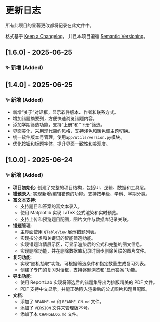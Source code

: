 # 更新日志

所有此项目的显著更改都将记录在此文件中。

格式基于 [Keep a Changelog](https://keepachangelog.com/en/1.0.0/)，
并且本项目遵循 [Semantic Versioning](https://semver.org/spec/v2.0.0.html)。

## [1.6.0] - 2025-06-25

### ✨ 新增 (Added)



## [1.4.0] - 2025-06-25

### ✨ 新增 (Added)

- 新增“关于”对话框，显示软件版本、作者和联系方式。
- 增加错题摘要列，方便快速浏览错题内容。
- 添加学期筛选功能，支持“上册”和“下册”筛选。
- 界面美化，采用现代简约风格，支持浅色和暖色调主题切换。
- 统一软件版本号管理，使用`app/utils/version.py`模块。
- 优化按钮和标题字体，提升界面一致性和美观度。
## [1.0.0] - 2025-06-24

### ✨ 新增 (Added)

- **项目初始化**: 创建了完整的项目结构，包括UI、逻辑、数据和工具层。
- **错题录入**: 实现新增/编辑错题的功能，支持按年级、学科、学期分类。
- **富文本支持**:
    - 支持题目和答案的富文本录入。
    - 使用 Matplotlib 实现 LaTeX 公式渲染和实时预览。
    - 支持上传和预览题目配图，图片文件与数据库记录关联。
- **错题管理**:
    - 主界面使用 `QTableView` 展示错题列表。
    - 实现按分类和关键词的智能筛选功能。
    - 实现错题详情展示区，可显示渲染后的公式和完整的图文信息。
    - 实现删除功能，并在删除数据库记录时同步删除关联的图片文件。
- **复习功能**:
    - 实现“随机抽取”功能，可根据筛选条件和指定数量生成复习列表。
    - 创建了专门的复习对话框，支持逐题浏览和“显示答案”功能。
- **导出功能**:
    - 使用 ReportLab 实现将筛选后的错题集导出为排版精美的 PDF 文件。
    - PDF 支持中文显示，并能正确嵌入渲染后的公式图片和题目配图。
- **文档**:
    - 添加了 `README.md` 和 `README_CN.md` 文件。
    - 添加了 `VERSION` 文件来管理版本号。
    - 添加了本 `CHANGELOG.md` 文件。